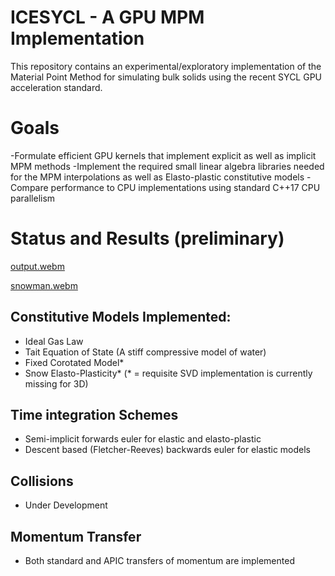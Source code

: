 # ICESYCL - A GPU MPM Implementation
This repository contains an experimental/exploratory implementation of the Material Point Method for simulating bulk solids using the recent SYCL GPU acceleration standard. 

# Goals
-Formulate efficient GPU kernels that implement explicit as well as implicit MPM methods
-Implement the required small linear algebra libraries needed for the MPM interpolations as well as Elasto-plastic constitutive models
-Compare performance to CPU implementations using standard C++17 CPU parallelism

# Status and Results (preliminary)
[output.webm](https://github.com/user-attachments/assets/87bf3e25-8b8a-4282-9e93-1a07ffdd853a)


[snowman.webm](https://github.com/user-attachments/assets/6775bdd6-d4c8-4603-b378-fdb9f5a10da7)



## Constitutive Models Implemented:
- Ideal Gas Law
- Tait Equation of State (A stiff compressive model of water)
- Fixed Corotated Model*
- Snow Elasto-Plasticity*
(* = requisite SVD implementation is currently missing for 3D)

## Time integration Schemes
- Semi-implicit forwards euler for elastic and elasto-plastic
- Descent based (Fletcher-Reeves) backwards euler for elastic models

## Collisions
- Under Development

## Momentum Transfer
- Both standard and APIC transfers of momentum are implemented


